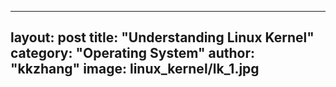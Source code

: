 ---

layout: post
title: "Understanding Linux Kernel"
category: "Operating System"
author: "kkzhang"
image: linux_kernel/lk_1.jpg
---